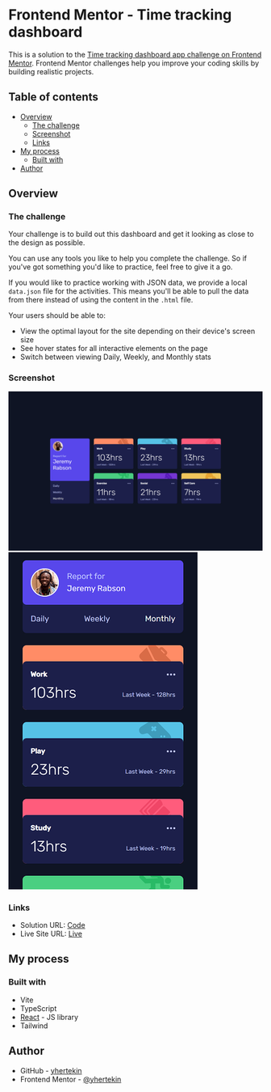 # Frontend Mentor - Time tracking dashboard

This is a solution to the [Time tracking dashboard app challenge on Frontend Mentor](https://www.frontendmentor.io/challenges/time-tracking-dashboard-UIQ7167Jw). Frontend Mentor challenges help you improve your coding skills by building realistic projects.

## Table of contents

-   [Overview](#overview)
    -   [The challenge](#the-challenge)
    -   [Screenshot](#screenshot)
    -   [Links](#links)
-   [My process](#my-process)
    -   [Built with](#built-with)
-   [Author](#author)

## Overview

### The challenge

Your challenge is to build out this dashboard and get it looking as close to the design as possible.

You can use any tools you like to help you complete the challenge. So if you've got something you'd like to practice, feel free to give it a go.

If you would like to practice working with JSON data, we provide a local `data.json` file for the activities. This means you'll be able to pull the data from there instead of using the content in the `.html` file.

Your users should be able to:

-   View the optimal layout for the site depending on their device's screen size
-   See hover states for all interactive elements on the page
-   Switch between viewing Daily, Weekly, and Monthly stats

### Screenshot

![](./screenshots/desktop.png)
![](./screenshots/mobile.png)

### Links

-   Solution URL: [Code](https://github.com/yhertekin/FrontendMentor/tree/main/Junior/TimeTrackingDashboard)
-   Live Site URL: [Live](https://main--musical-klepon-16571d.netlify.app/)

## My process

### Built with

-   Vite
-   TypeScript
-   [React](https://reactjs.org/) - JS library
-   Tailwind

## Author

-   GitHub - [yhertekin](https://www.github.com/yhertekin)
-   Frontend Mentor - [@yhertekin](https://www.frontendmentor.io/profile/yhertekin)
